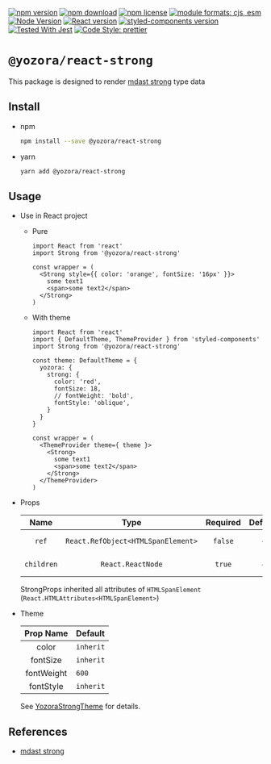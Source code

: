 [![npm version](https://img.shields.io/npm/v/@yozora/react-strong.svg)](https://www.npmjs.com/package/@yozora/react-strong)
[![npm download](https://img.shields.io/npm/dm/@yozora/react-strong.svg)](https://www.npmjs.com/package/@yozora/react-strong)
[![npm license](https://img.shields.io/npm/l/@yozora/react-strong.svg)](https://www.npmjs.com/package/@yozora/react-strong)
[![module formats: cjs, esm](https://img.shields.io/badge/module_formats-cjs%2C%20esm-green.svg)](#install)
[![Node Version](https://img.shields.io/node/v/@yozora/react-strong)](https://github.com/nodejs/node)
[![React version](https://img.shields.io/npm/dependency-version/@yozora/react-strong/peer/react)](https://github.com/facebook/react)
[![styled-components version](https://img.shields.io/npm/dependency-version/@yozora/react-strong/peer/styled-components)](https://github.com/styled-components/styled-components)
[![Tested With Jest](https://img.shields.io/badge/tested_with-jest-9c465e.svg)](https://github.com/facebook/jest)
[![Code Style: prettier](https://img.shields.io/badge/code_style-prettier-ff69b4.svg?style=flat-square)](https://github.com/prettier/prettier)


# `@yozora/react-strong`

This package is designed to render [mdast strong][] type data


## Install

* npm

  ```bash
  npm install --save @yozora/react-strong
  ```

* yarn

  ```bash
  yarn add @yozora/react-strong
  ```

## Usage
  * Use in React project

    - Pure

      ```tsx
      import React from 'react'
      import Strong from '@yozora/react-strong'

      const wrapper = (
        <Strong style={{ color: 'orange', fontSize: '16px' }}>
          some text1
          <span>some text2</span>
        </Strong>
      )
      ```

    - With theme

      ```tsx
      import React from 'react'
      import { DefaultTheme, ThemeProvider } from 'styled-components'
      import Strong from '@yozora/react-strong'

      const theme: DefaultTheme = {
        yozora: {
          strong: {
            color: 'red',
            fontSize: 18,
            // fontWeight: 'bold',
            fontStyle: 'oblique',
          }
        }
      }

      const wrapper = (
        <ThemeProvider theme={ theme }>
          <Strong>
            some text1
            <span>some text2</span>
          </Strong>
        </ThemeProvider>
      )
      ```

  * Props

     Name       | Type                                | Required  | Default | Description
    :----------:|:-----------------------------------:|:---------:|:-------:|:-------------
     `ref`      | `React.RefObject<HTMLSpanElement>`  | `false`   | -       | Forwarded ref callback
     `children` | `React.ReactNode`                   | `true`    | -       | strong content

    StrongProps inherited all attributes of `HTMLSpanElement` (`React.HTMLAttributes<HTMLSpanElement>`)

  * Theme

     Prop Name    | Default
    :------------:|:--------------
     color        | `inherit`
     fontSize     | `inherit`
     fontWeight   | `600`
     fontStyle    | `inherit`

    See [YozoraStrongTheme][] for details.


## References

  - [mdast strong][]


[mdast strong]: https://github.com/syntax-tree/mdast#strong
[YozoraStrongTheme]: https://github.com/guanghechen/yozora-react/blob/master/packages/strong/src/theme.ts
